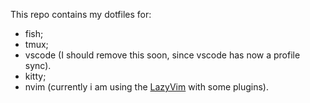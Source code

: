 This repo contains my dotfiles for:

- fish;
- tmux;
- vscode (I should remove this soon, since vscode has now a profile sync).
- kitty;
- nvim (currently i am using the [LazyVim](www.lazyvim.org) with some plugins).
